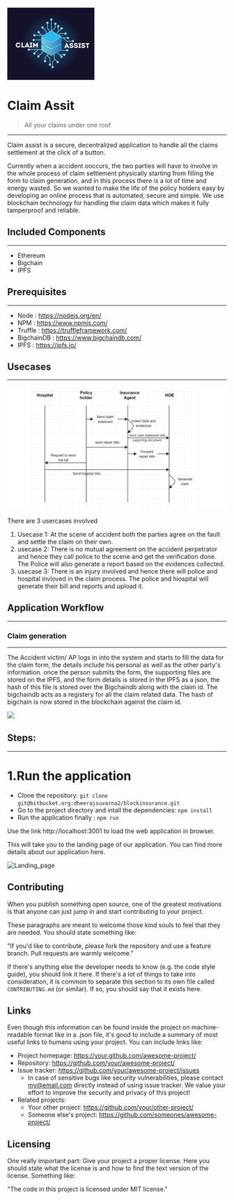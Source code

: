 ![](readme_images/logo.png)

# Claim Assit
> All your claims under one roof
----------------------------
Claim assist is a secure, decentralized application to handle all the claims settlement at the click of a button.

Currently when a accident ooccurs, the two parties will have to involve in the whole process of claim settlement physically starting from filling the form to claim generation,
and in this process there is a lot of time and energy wasted. So we wanted to make the life of the policy holders easy by developing an online process that is automated, secure and simple. 
We use blockchain technology for handling the claim data which makes it fully tamperproof and reliable.


## Included Components
----------------------------
- Ethereum
- Bigchain
- IPFS

## Prerequisites
----------------------------
- Node : https://nodejs.org/en/
- NPM : https://www.npmjs.com/
- Truffle : https://truffleframework.com/
- BigchainDB : https://www.bigchaindb.com/
- IPFS : https://ipfs.io/

## Usecases
----------------------------
![Work-Flow](/readme_images/workflow.jpg)

There are 3 usercases involved

1. Usecase 1: At the scene of accident both the parties agree on the fault and settle the claim on their own.
2. usecase 2: There is no mutual agreement on the accident perpetrator and hence they call police to the scene and get the verification done. The Police will also generate a report based on the evidences collected.
3. usecase 3: There is an injury involved and hence there will police and hospital invloved in the claim process. The police and hiospital will generate their bill and reports and upload it.


## Application Workflow
----------------------------

### Claim generation
----------------------------
The Accident victim/ AP logs in into the system and starts to fill the data for the claim form, the details include his personal as well as the other party's information. once the person submits the form, the supporting files are stored on the IPFS, and the form details is stored in the IPFS as a json, the hash of this file is stored over the Bigchaindb along with the claim id. The bigchaindb acts as a registery for all the claim related data. The hash of bigchain is now stored in the blockchain against the claim id.

![](readme_images/claim_generation.gif)


## Steps:
----------------------------
# 1.Run the application
- Clone the repository:
`git clone git@bitbucket.org:dheerajsuvarna2/blockinsurance.git`
- Go to the project directory and intall the dependencies:
```npm install```
- Run the application finally :
` npm run `

Use the link http://localhost:3001 to load the web application in browser.

This will take you to the landing page of our application. You can find more details about our application here.

![Landing_page](readme_images/workflow.jpg)



## Contributing

When you publish something open source, one of the greatest motivations is that
anyone can just jump in and start contributing to your project.

These paragraphs are meant to welcome those kind souls to feel that they are
needed. You should state something like:

"If you'd like to contribute, please fork the repository and use a feature
branch. Pull requests are warmly welcome."

If there's anything else the developer needs to know (e.g. the code style
guide), you should link it here. If there's a lot of things to take into
consideration, it is common to separate this section to its own file called
`CONTRIBUTING.md` (or similar). If so, you should say that it exists here.

## Links

Even though this information can be found inside the project on machine-readable
format like in a .json file, it's good to include a summary of most useful
links to humans using your project. You can include links like:

- Project homepage: https://your.github.com/awesome-project/
- Repository: https://github.com/your/awesome-project/
- Issue tracker: https://github.com/your/awesome-project/issues
  - In case of sensitive bugs like security vulnerabilities, please contact
    my@email.com directly instead of using issue tracker. We value your effort
    to improve the security and privacy of this project!
- Related projects:
  - Your other project: https://github.com/your/other-project/
  - Someone else's project: https://github.com/someones/awesome-project/


## Licensing

One really important part: Give your project a proper license. Here you should
state what the license is and how to find the text version of the license.
Something like:

"The code in this project is licensed under MIT license."